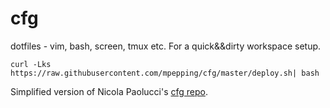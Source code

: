 cfg
===

dotfiles - vim, bash, screen, tmux etc. For a quick&&dirty workspace setup.


    curl -Lks https://raw.githubusercontent.com/mpepping/cfg/master/deploy.sh| bash


Simplified version of Nicola Paolucci's [cfg repo](https://github.com/durdn/cfg).

